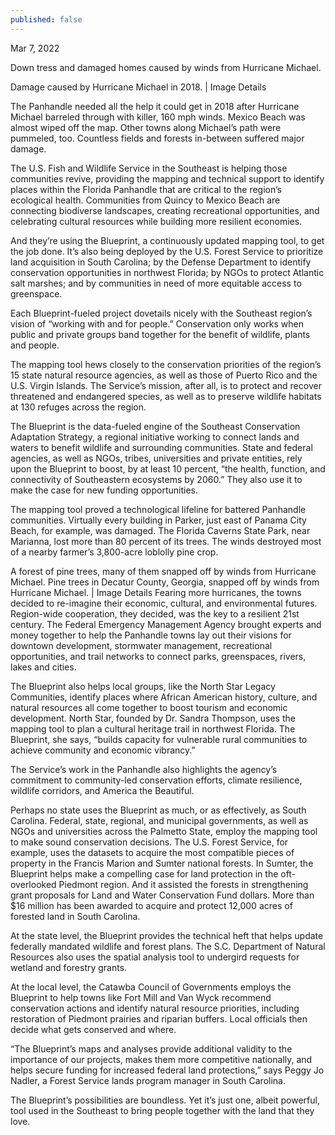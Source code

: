 ```yaml
---
published: false
---
```

Mar 7, 2022

Down tress and damaged homes caused by winds from Hurricane Michael.

Damage caused by Hurricane Michael in 2018. | Image Details

The Panhandle needed all the help it could get in 2018 after Hurricane Michael barreled through with killer, 160 mph winds. Mexico Beach was almost wiped off the map. Other towns along Michael’s path were pummeled, too. Countless fields and forests in-between suffered major damage.

The U.S. Fish and Wildlife Service in the Southeast is helping those communities revive, providing the mapping and technical support to identify places within the Florida Panhandle that are critical to the region’s ecological health. Communities from Quincy to Mexico Beach are connecting biodiverse landscapes, creating recreational opportunities, and celebrating cultural resources while building more resilient economies.

And they’re using the Blueprint, a continuously updated mapping tool, to get the job done. It’s also being deployed by the U.S. Forest Service to prioritize land acquisition in South Carolina; by the Defense Department to identify conservation opportunities in northwest Florida; by NGOs to protect Atlantic salt marshes; and by communities in need of more equitable access to greenspace.

Each Blueprint-fueled project dovetails nicely with the Southeast region’s vision of “working with and for people.” Conservation only works when public and private groups band together for the benefit of wildlife, plants and people.

The mapping tool hews closely to the conservation priorities of the region’s 15 state natural resource agencies, as well as those of Puerto Rico and the U.S. Virgin Islands. The Service’s mission, after all, is to protect and recover threatened and endangered species, as well as to preserve wildlife habitats at 130 refuges across the region.

The Blueprint is the data-fueled engine of the Southeast Conservation Adaptation Strategy, a regional initiative working to connect lands and waters to benefit wildlife and surrounding communities. State and federal agencies, as well as NGOs, tribes, universities and private entities, rely upon the Blueprint to boost, by at least 10 percent, “the health, function, and connectivity of Southeastern ecosystems by 2060.” They also use it to make the case for new funding opportunities.

The mapping tool proved a technological lifeline for battered Panhandle communities. Virtually every building in Parker, just east of Panama City Beach, for example, was damaged. The Florida Caverns State Park, near Marianna, lost more than 80 percent of its trees. The winds destroyed most of a nearby farmer’s 3,800-acre loblolly pine crop.

A forest of pine trees, many of them snapped off by winds from Hurricane Michael.
Pine trees in Decatur County, Georgia, snapped off by winds from Hurricane Michael. | Image Details
Fearing more hurricanes, the towns decided to re-imagine their economic, cultural, and environmental futures. Region-wide cooperation, they decided, was the key to a resilient 21st century. The Federal Emergency Management Agency brought experts and money together to help the Panhandle towns lay out their visions for downtown development, stormwater management, recreational opportunities, and trail networks to connect parks, greenspaces, rivers, lakes and cities.

The Blueprint also helps local groups, like the North Star Legacy Communities, identify places where African American history, culture, and natural resources all come together to boost tourism and economic development. North Star, founded by Dr. Sandra Thompson, uses the mapping tool to plan a cultural heritage trail in northwest Florida. The Blueprint, she says, “builds capacity for vulnerable rural communities to achieve community and economic vibrancy.”

The Service’s work in the Panhandle also highlights the agency’s commitment to community-led conservation efforts, climate resilience, wildlife corridors, and America the Beautiful.

Perhaps no state uses the Blueprint as much, or as effectively, as South Carolina. Federal, state, regional, and municipal governments, as well as NGOs and universities across the Palmetto State, employ the mapping tool to make sound conservation decisions. The U.S. Forest Service, for example, uses the datasets to acquire the most compatible pieces of property in the Francis Marion and Sumter national forests. In Sumter, the Blueprint helps make a compelling case for land protection in the oft-overlooked Piedmont region. And it assisted the forests in strengthening grant proposals for Land and Water Conservation Fund dollars. More than $16 million has been awarded to acquire and protect 12,000 acres of forested land in South Carolina.

At the state level, the Blueprint provides the technical heft that helps update federally mandated wildlife and forest plans. The S.C. Department of Natural Resources also uses the spatial analysis tool to undergird requests for wetland and forestry grants.

At the local level, the Catawba Council of Governments employs the Blueprint to help towns like Fort Mill and Van Wyck recommend conservation actions and identify natural resource priorities, including restoration of Piedmont prairies and riparian buffers. Local officials then decide what gets conserved and where.

“The Blueprint’s maps and analyses provide additional validity to the importance of our projects, makes them more competitive nationally, and helps secure funding for increased federal land protections,” says Peggy Jo Nadler, a Forest Service lands program manager in South Carolina.

The Blueprint’s possibilities are boundless. Yet it’s just one, albeit powerful, tool used in the Southeast to bring people together with the land that they love.